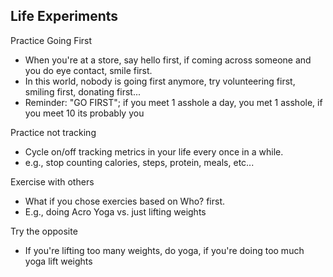 
## Life Experiments

Practice Going First
- When you're at a store, say hello first, if coming across someone and you do eye contact, smile first.
- In this world, nobody is going first anymore, try volunteering first, smiling first, donating first...
- Reminder: "GO FIRST"; if you meet 1 asshole a day, you met 1 asshole, if you meet 10 its probably you

Practice not tracking 
- Cycle on/off tracking metrics in your life every once in a while.
- e.g., stop counting calories, steps, protein, meals, etc...

Exercise with others
- What if you chose exercies based on Who? first. 
- E.g., doing Acro Yoga vs. just lifting weights

Try the opposite
- If you're lifting too many weights, do yoga, if you're doing too much yoga lift weights
